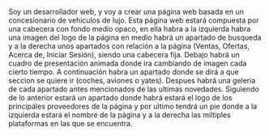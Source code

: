 Soy un desarrollador web, y voy a crear una página web basada en un concesionario de vehiculos de lujo. Esta página web estará compuesta por una cabecera con fondo medio opaco, en ella habra a la izquierda habra una imagen del logo de la página en medio habrá un apartado de
busqueda y a la derecha unos apartados con relación a la página (Ventas, Ofertas, Acerca de, Iniciar Sesión), siendo una cabecera fija. Debajo habrá un cuadro de presentación animada donde ira cambiando de imagen cada cierto tiempo. A continuación habra un apartado donde se dirá a que seccion se quiere ir (coches, aviones o yates). Despues habrá una gelería de cada apartado antes mencionados de las ultimas novedades. Siguiendo de lo anterior estará un apartado donde habrá estará el logo de los principáles proveedores de la página y por ultimo tendrá un pie donde a la izquierda estará el nombre de la página y a la derecha las miltiples plataformas en las que se encuentra.
